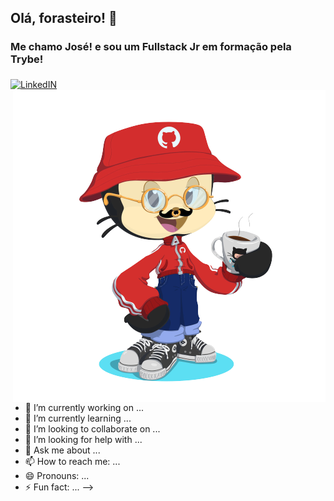 ## Olá, forasteiro! 🤙

### Me chamo José! e sou um Fullstack Jr em formação pela Trybe! 

<p align="left">
  
<a target="_blank" href="https://www.linkedin.com/in/moraisgabri/">
  <img align="middle" alt="LinkedIN" width="40px" src="https://www.flaticon.com/svg/vstatic/svg/174/174857.svg?token=exp=1620608718~hmac=8aeaed4251aa49ac73b9f3c05e2510bf" />
</a>


<img align="right" alt="my octocat" width="500px" src="https://github.com/moraisgabri/moraisgabri/blob/main/myocto.png?raw=true" />

</p>

- 🔭 I’m currently working on ...
- 🌱 I’m currently learning ...
- 👯 I’m looking to collaborate on ...
- 🤔 I’m looking for help with ...
- 💬 Ask me about ...
- 📫 How to reach me: ...
- 😄 Pronouns: ...
- ⚡ Fun fact: ...
-->
